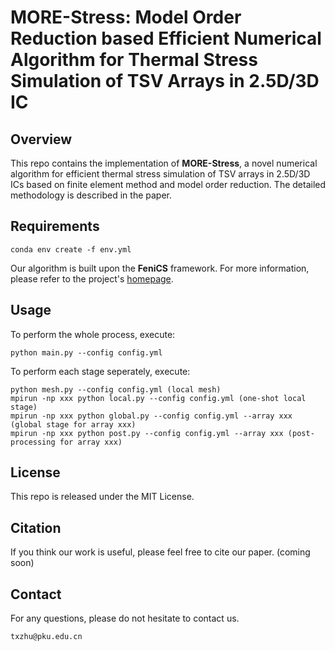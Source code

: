 # MORE-Stress: Model Order Reduction based Efficient Numerical Algorithm for Thermal Stress Simulation of TSV Arrays in 2.5D/3D IC
## Overview
This repo contains the implementation of **MORE-Stress**, a novel numerical algorithm
for efficient thermal stress simulation of TSV arrays in 2.5D/3D ICs based on finite element method and model
order reduction. The detailed methodology is described in the paper.
## Requirements
```
conda env create -f env.yml 
```
Our algorithm is built upon the **FeniCS** framework. For more information, please refer to the project's [homepage](https://fenicsproject.org/).
## Usage
To perform the whole process, execute:
```
python main.py --config config.yml
```
To perform each stage seperately, execute:
```
python mesh.py --config config.yml (local mesh)
mpirun -np xxx python local.py --config config.yml (one-shot local stage)
mpirun -np xxx python global.py --config config.yml --array xxx (global stage for array xxx)
mpirun -np xxx python post.py --config config.yml --array xxx (post-processing for array xxx)
```
## License
This repo is released under the MIT License.
## Citation
If you think our work is useful, please feel free to cite our paper. (coming soon)
## Contact
For any questions, please do not hesitate to contact us.
```
txzhu@pku.edu.cn
```
